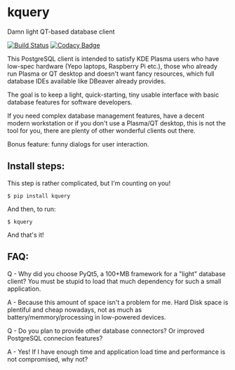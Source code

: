# kquery
Damn light QT-based database client

[![Build Status](https://travis-ci.org/SamambaMan/kquery.svg?branch=master)](https://travis-ci.org/SamambaMan/kquery)
[![Codacy Badge](https://api.codacy.com/project/badge/Grade/0ecd8cef49ce4c1aab239b21fff66fc6)](https://www.codacy.com/app/SamambaMan/kquery?utm_source=github.com&amp;utm_medium=referral&amp;utm_content=SamambaMan/kquery&amp;utm_campaign=Badge_Grade)

This PostgreSQL client is intended to satisfy KDE Plasma users who have low-spec hardware (Yepo laptops, Raspberry Pi etc.), those who already run Plasma or QT desktop and doesn't want fancy resources, which full database IDEs available like DBeaver already provides.

The goal is to keep a light, quick-starting, tiny usable interface with basic database features for software developers.

If you need complex database management features, have a decent modern workstation or if you don't use a Plasma/QT desktop, this is not the tool for you, there are plenty of other wonderful clients out there.

Bonus feature: funny dialogs for user interaction.

## Install steps:

This step is rather complicated, but I'm counting on you!

`
   $ pip install kquery
`

And then, to run:

`
   $ kquery
`

And that's it! 

## FAQ:
Q - Why did you choose PyQt5, a 100+MB framework for a "light" database client? You must be stupid to load that much dependency for such a small application.

A - Because this amount of space isn't a problem for me. Hard Disk space is plentiful and cheap nowadays, not as much as battery/memmory/processing in low-powered devices.

Q - Do you plan to provide other database connectors? Or improved PostgreSQL connecion features?

A - Yes! If I have enough time and application load time and performance is not compromised, why not?
